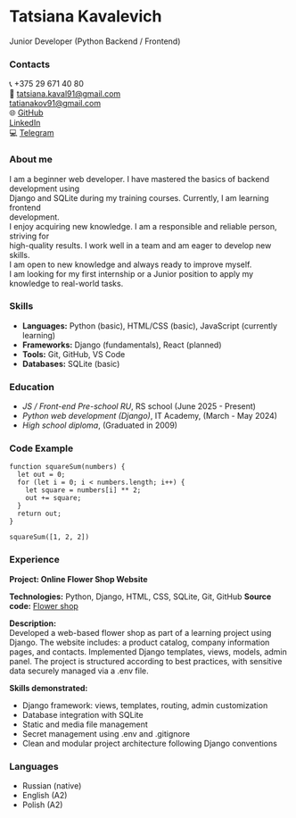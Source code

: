 # Tatsiana Kavalevich
Junior Developer (Python Backend / Frontend)

### Contacts
:telephone_receiver: +375 29 671 40 80\
:email: tatsiana.kaval91@gmail.com\
  tatianakov91@gmail.com\
:globe_with_meridians: [GitHub](https://github.com/TatsianaKaval)  
  [LinkedIn](www.linkedin.com/in/tatsiana-kavalevich1)\
:computer: [Telegram](https://t.me.TatsianaKaval)

### About me
I am a beginner web developer. I have mastered the basics of backend development using  
Django and SQLite during my training courses. Currently, I am learning frontend  
development.  
I enjoy acquiring new knowledge. I am a responsible and reliable person, striving for  
high-quality results. I work well in a team and am eager to develop new skills.  
I am open to new knowledge and always ready to improve myself.  
I am looking for my first internship or a Junior position to apply my knowledge to real-world tasks.

### Skills
* **Languages:** Python (basic), HTML/CSS (basic), JavaScript (currently learning)
* **Frameworks:** Django (fundamentals), React (planned)
* **Tools:** Git, GitHub, VS Code
* **Databases:** SQLite (basic)


### Education
- _JS / Front-end Pre-school RU_, RS school (June 2025 - Present)  
- _Python web development (Django)_, IT Academy, (March - May 2024)
- _High school diploma_, (Graduated in 2009)

### Code Example
```
function squareSum(numbers) {
  let out = 0;
  for (let i = 0; i < numbers.length; i++) {
    let square = numbers[i] ** 2;
    out += square;
  }
  return out;
}

squareSum([1, 2, 2])
```

### Experience
**Project: Online Flower Shop Website**

**Technologies:** Python, Django, HTML, CSS, SQLite, Git, GitHub
**Source code:** [Flower shop](https://github.com/TatsianaKaval/django-flower-shop)

**Description:**  
Developed a web-based flower shop as part of a learning project using Django. The website includes: a product catalog, company information pages, and contacts. Implemented Django templates, views, models, admin panel. The project is structured according to best practices, with sensitive data securely managed via a .env file.

**Skills demonstrated:**
- Django framework: views, templates, routing, admin customization
- Database integration with SQLite
- Static and media file management
- Secret management using .env and .gitignore
- Clean and modular project architecture following Django conventions


### Languages
- Russian (native)
- English (A2)
- Polish (A2)